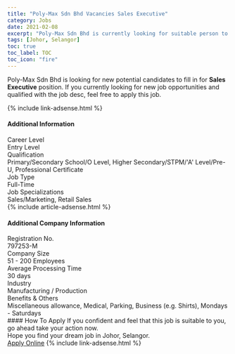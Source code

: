 ```yaml
---
title: "Poly-Max Sdn Bhd Vacancies Sales Executive" 
category: Jobs 
date: 2021-02-08 
excerpt: "Poly-Max Sdn Bhd is currently looking for suitable person to fill in the Sales Executive which based in Johor, Selangor" 
tags: [Johor, Selangor] 
toc: true 
toc_label: TOC 
toc_icon: "fire" 
--- 
```


<p>Poly-Max Sdn Bhd is looking for new potential candidates to fill in for <b>Sales Executive</b> position. If you currently looking for new job opportunities and qualified with the job desc, feel free to apply this job.
</p>{% include link-adsense.html %} 
<div><div><h4>Additional Information</h4></div><div><div><div><div><div><div><div><span>Career Level</span></div><div><span>Entry Level</span></div></div></div></div><div><div><div><div><span>Qualification</span></div><div><span>Primary/Secondary School/O Level, Higher Secondary/STPM/'A' Level/Pre-U, Professional Certificate</span></div></div></div></div><div><div><div><div><span>Job Type</span></div><div><span>Full-Time</span></div></div></div></div><div><div><div><div><span>Job Specializations</span></div><div><span>Sales/Marketing, Retail Sales</span></div></div></div></div></div></div></div></div> 
{% include article-adsense.html %} 
<div><div><h4>Additional Company Information</h4></div><div><div><div><div><div><div><div><span>Registration No.</span></div><div><span>797253-M</span></div></div></div></div><div><div><div><div><span>Company Size</span></div><div><span>51 - 200 Employees</span></div></div></div></div><div><div><div><div><span>Average Processing Time</span></div><div><span>30 days</span></div></div></div></div><div><div><div><div><span>Industry</span></div><div><span>Manufacturing / Production</span></div></div></div></div><div><div><div><div><span>Benefits &amp; Others</span></div><div><span>Miscellaneous allowance, Medical, Parking, Business (e.g. Shirts), Mondays - Saturdays</span></div></div></div></div></div></div></div></div> 
#### How To Apply 
If you confident and feel that this job is suitable to you, go ahead take your action now. <br/> 
Hope you find your dream job in Johor, Selangor. <br/> 
<a href="https://www.jobstreet.com.my/en/job/sales-executive-4478332?jobId=jobstreet-my-job-4478332&" class="btn btn--info" target="_blank" rel="nofollow noopenner">Apply Online</a> 
{% include link-adsense.html %} 